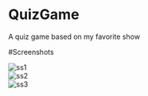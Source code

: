 # QuizGame
A quiz game based on my favorite show

#Screenshots

![ss1](https://user-images.githubusercontent.com/106113538/178131960-87f8358e-b744-4426-af75-0eea48c06cb5.png)</br>
![ss2](https://user-images.githubusercontent.com/106113538/178131963-8d0efc5f-2acc-46b9-83fe-ca8dc498ef28.png)</br>
![ss3](https://user-images.githubusercontent.com/106113538/178131965-44073a9b-6ab9-427c-9cec-3399aed09fa6.png)</br>
